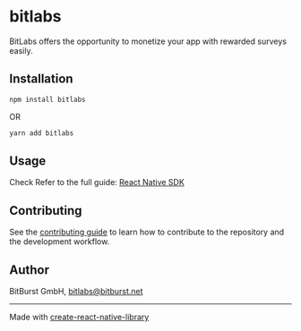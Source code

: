 # bitlabs
BitLabs offers the opportunity to monetize your app with rewarded surveys easily.

## Installation

```sh
npm install bitlabs
```

OR

```sh
yarn add bitlabs
```

## Usage

Check Refer to the full guide: [React Native SDK](https://developer.bitlabs.ai/docs/react-native-sdk#list-of-survey-widgets)

## Contributing

See the [contributing guide](CONTRIBUTING.md) to learn how to contribute to the repository and the development workflow.

## Author

BitBurst GmbH, [bitlabs@bitburst.net](bitlabs@bitburst.net)

---

Made with [create-react-native-library](https://github.com/callstack/react-native-builder-bob)
